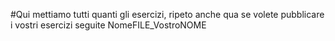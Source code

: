 #Qui mettiamo tutti quanti gli esercizi, ripeto anche qua se volete pubblicare i vostri esercizi seguite NomeFILE_VostroNOME

